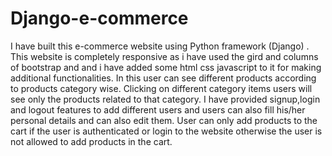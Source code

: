 # Django-e-commerce

I have built this e-commerce website using Python framework (Django) .
This website is completely responsive as i have used the gird and columns of bootstrap and and i have added some html css javascript to it for making additional functionalities.
In this user can see different products according to products category wise. Clicking on different category items users will see only the products related to that category.
I have provided signup,login and logout features to add different users and users can also fill 
his/her personal details and can also edit them.
User can only add products to the cart if the user is authenticated or login to the website otherwise the user is not allowed to add products in the cart.

